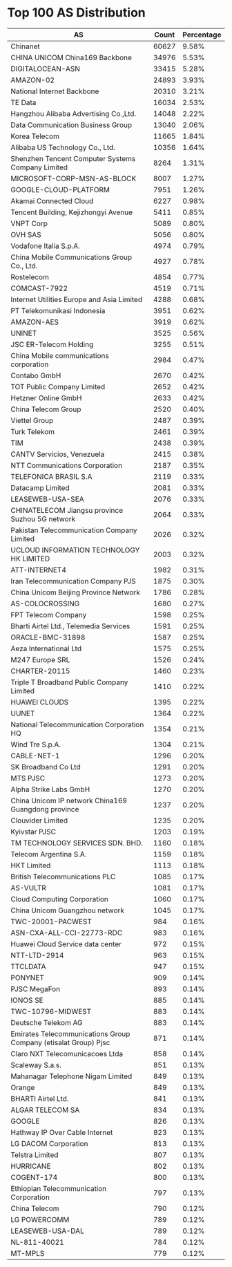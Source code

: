 # Top 100 AS Distribution
| AS | Count | Percentage |
|----|----|----|
| Chinanet | 60627 | 9.58% |
| CHINA UNICOM China169 Backbone | 34976 | 5.53% |
| DIGITALOCEAN-ASN | 33415 | 5.28% |
| AMAZON-02 | 24893 | 3.93% |
| National Internet Backbone | 20310 | 3.21% |
| TE Data | 16034 | 2.53% |
| Hangzhou Alibaba Advertising Co.,Ltd. | 14048 | 2.22% |
| Data Communication Business Group | 13040 | 2.06% |
| Korea Telecom | 11665 | 1.84% |
| Alibaba US Technology Co., Ltd. | 10356 | 1.64% |
| Shenzhen Tencent Computer Systems Company Limited | 8264 | 1.31% |
| MICROSOFT-CORP-MSN-AS-BLOCK | 8007 | 1.27% |
| GOOGLE-CLOUD-PLATFORM | 7951 | 1.26% |
| Akamai Connected Cloud | 6227 | 0.98% |
| Tencent Building, Kejizhongyi Avenue | 5411 | 0.85% |
| VNPT Corp | 5089 | 0.80% |
| OVH SAS | 5056 | 0.80% |
| Vodafone Italia S.p.A. | 4974 | 0.79% |
| China Mobile Communications Group Co., Ltd. | 4927 | 0.78% |
| Rostelecom | 4854 | 0.77% |
| COMCAST-7922 | 4519 | 0.71% |
| Internet Utilities Europe and Asia Limited | 4288 | 0.68% |
| PT Telekomunikasi Indonesia | 3951 | 0.62% |
| AMAZON-AES | 3919 | 0.62% |
| UNINET | 3525 | 0.56% |
| JSC ER-Telecom Holding | 3255 | 0.51% |
| China Mobile communications corporation | 2984 | 0.47% |
| Contabo GmbH | 2670 | 0.42% |
| TOT Public Company Limited | 2652 | 0.42% |
| Hetzner Online GmbH | 2633 | 0.42% |
| China Telecom Group | 2520 | 0.40% |
| Viettel Group | 2487 | 0.39% |
| Turk Telekom | 2461 | 0.39% |
| TIM | 2438 | 0.39% |
| CANTV Servicios, Venezuela | 2415 | 0.38% |
| NTT Communications Corporation | 2187 | 0.35% |
| TELEFONICA BRASIL S.A | 2119 | 0.33% |
| Datacamp Limited | 2081 | 0.33% |
| LEASEWEB-USA-SEA | 2076 | 0.33% |
| CHINATELECOM Jiangsu province Suzhou 5G network | 2064 | 0.33% |
| Pakistan Telecommunication Company Limited | 2026 | 0.32% |
| UCLOUD INFORMATION TECHNOLOGY HK LIMITED | 2003 | 0.32% |
| ATT-INTERNET4 | 1982 | 0.31% |
| Iran Telecommunication Company PJS | 1875 | 0.30% |
| China Unicom Beijing Province Network | 1786 | 0.28% |
| AS-COLOCROSSING | 1680 | 0.27% |
| FPT Telecom Company | 1598 | 0.25% |
| Bharti Airtel Ltd., Telemedia Services | 1591 | 0.25% |
| ORACLE-BMC-31898 | 1587 | 0.25% |
| Aeza International Ltd | 1575 | 0.25% |
| M247 Europe SRL | 1526 | 0.24% |
| CHARTER-20115 | 1460 | 0.23% |
| Triple T Broadband Public Company Limited | 1410 | 0.22% |
| HUAWEI CLOUDS | 1395 | 0.22% |
| UUNET | 1364 | 0.22% |
| National Telecommunication Corporation HQ | 1354 | 0.21% |
| Wind Tre S.p.A. | 1304 | 0.21% |
| CABLE-NET-1 | 1296 | 0.20% |
| SK Broadband Co Ltd | 1291 | 0.20% |
| MTS PJSC | 1273 | 0.20% |
| Alpha Strike Labs GmbH | 1270 | 0.20% |
| China Unicom IP network China169 Guangdong province | 1237 | 0.20% |
| Clouvider Limited | 1235 | 0.20% |
| Kyivstar PJSC | 1203 | 0.19% |
| TM TECHNOLOGY SERVICES SDN. BHD. | 1160 | 0.18% |
| Telecom Argentina S.A. | 1159 | 0.18% |
| HKT Limited | 1113 | 0.18% |
| British Telecommunications PLC | 1085 | 0.17% |
| AS-VULTR | 1081 | 0.17% |
| Cloud Computing Corporation | 1060 | 0.17% |
| China Unicom Guangzhou network | 1045 | 0.17% |
| TWC-20001-PACWEST | 984 | 0.16% |
| ASN-CXA-ALL-CCI-22773-RDC | 983 | 0.16% |
| Huawei Cloud Service data center | 972 | 0.15% |
| NTT-LTD-2914 | 963 | 0.15% |
| TTCLDATA | 947 | 0.15% |
| PONYNET | 909 | 0.14% |
| PJSC MegaFon | 893 | 0.14% |
| IONOS SE | 885 | 0.14% |
| TWC-10796-MIDWEST | 883 | 0.14% |
| Deutsche Telekom AG | 883 | 0.14% |
| Emirates Telecommunications Group Company (etisalat Group) Pjsc | 871 | 0.14% |
| Claro NXT Telecomunicacoes Ltda | 858 | 0.14% |
| Scaleway S.a.s. | 851 | 0.13% |
| Mahanagar Telephone Nigam Limited | 849 | 0.13% |
| Orange | 849 | 0.13% |
| BHARTI Airtel Ltd. | 841 | 0.13% |
| ALGAR TELECOM SA | 834 | 0.13% |
| GOOGLE | 826 | 0.13% |
| Hathway IP Over Cable Internet | 823 | 0.13% |
| LG DACOM Corporation | 813 | 0.13% |
| Telstra Limited | 807 | 0.13% |
| HURRICANE | 802 | 0.13% |
| COGENT-174 | 800 | 0.13% |
| Ethiopian Telecommunication Corporation | 797 | 0.13% |
| China Telecom | 790 | 0.12% |
| LG POWERCOMM | 789 | 0.12% |
| LEASEWEB-USA-DAL | 789 | 0.12% |
| NL-811-40021 | 784 | 0.12% |
| MT-MPLS | 779 | 0.12% |
